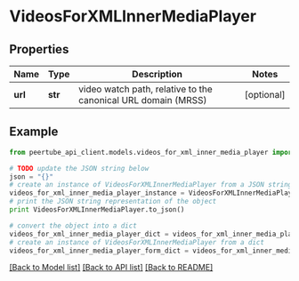 # VideosForXMLInnerMediaPlayer


## Properties
Name | Type | Description | Notes
------------ | ------------- | ------------- | -------------
**url** | **str** | video watch path, relative to the canonical URL domain (MRSS) | [optional] 

## Example

```python
from peertube_api_client.models.videos_for_xml_inner_media_player import VideosForXMLInnerMediaPlayer

# TODO update the JSON string below
json = "{}"
# create an instance of VideosForXMLInnerMediaPlayer from a JSON string
videos_for_xml_inner_media_player_instance = VideosForXMLInnerMediaPlayer.from_json(json)
# print the JSON string representation of the object
print VideosForXMLInnerMediaPlayer.to_json()

# convert the object into a dict
videos_for_xml_inner_media_player_dict = videos_for_xml_inner_media_player_instance.to_dict()
# create an instance of VideosForXMLInnerMediaPlayer from a dict
videos_for_xml_inner_media_player_form_dict = videos_for_xml_inner_media_player.from_dict(videos_for_xml_inner_media_player_dict)
```
[[Back to Model list]](../README.md#documentation-for-models) [[Back to API list]](../README.md#documentation-for-api-endpoints) [[Back to README]](../README.md)


